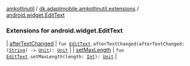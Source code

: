 [amkotlinutil](../../index.md) / [dk.adaptmobile.amkotlinutil.extensions](../index.md) / [android.widget.EditText](./index.md)

### Extensions for android.widget.EditText

| [afterTextChanged](after-text-changed.md) | `fun `[`EditText`](https://developer.android.com/reference/android/widget/EditText.html)`.afterTextChanged(afterTextChanged: (`[`String`](https://kotlinlang.org/api/latest/jvm/stdlib/kotlin/-string/index.html)`) -> `[`Unit`](https://kotlinlang.org/api/latest/jvm/stdlib/kotlin/-unit/index.html)`): `[`Unit`](https://kotlinlang.org/api/latest/jvm/stdlib/kotlin/-unit/index.html) |
| [setMaxLength](set-max-length.md) | `fun `[`EditText`](https://developer.android.com/reference/android/widget/EditText.html)`.setMaxLength(length: `[`Int`](https://kotlinlang.org/api/latest/jvm/stdlib/kotlin/-int/index.html)`): `[`Unit`](https://kotlinlang.org/api/latest/jvm/stdlib/kotlin/-unit/index.html) |

